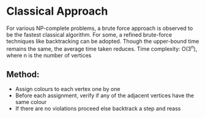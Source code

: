 # Classical Approach
For various NP-complete problems, a brute force approach is observed to be the fastest classical algorithm. For some, a refined brute-force techniques like
backtracking can be adopted. Though the upper-bound time remains the same, the average time taken reduces.
Time complexity: O(3<sup>n</sup>), where n is the number of vertices
## Method:
- Assign colours to each vertex one by one
- Before each assignment, verify if any of the adjacent vertices have the same colour
- If there are no violations proceed else backtrack a step and reass